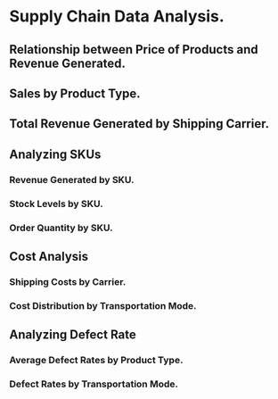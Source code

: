 # Supply Chain Data Analysis.

## Relationship between Price of Products and Revenue Generated.
## Sales by Product Type.
## Total Revenue Generated by Shipping Carrier.
## Analyzing SKUs
### Revenue Generated by SKU.
### Stock Levels by SKU.
### Order Quantity by SKU.
## Cost Analysis
### Shipping Costs by Carrier.
### Cost Distribution by Transportation Mode.
## Analyzing Defect Rate
### Average Defect Rates by Product Type.
### Defect Rates by Transportation Mode.

